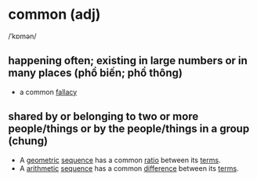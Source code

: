 # common (adj)

/ˈkɒmən/

## happening often; existing in large numbers or in many places (phổ biến; phổ thông)

- a common [fallacy](fallacy-n.md#a-false-idea-that-many-people-believes-is-true)

## shared by or belonging to two or more people/things or by the people/things in a group (chung)

- A [geometric](geometric-adj.md#connected-with-geometry-hình-học) [sequence](sequence-n.md#an-orderred-set-of-numbers-events-actions-etc-chuỗi-dãy) has a common [ratio](ratio-n.md#the-relationship-between-two-groups-of-people-and-things-that-is-represented-by-two-numbers-showing-how-much-larger-one-group-is-than-the-other-tỷ-lệ-tỷ-số) between its [terms](term-n.md#each-of-the-various-parts-in-a-series-an-equation-etc-số-hạng).
- A [arithmetic](arithmetic-adj.md#the-type-of-mathematics-that-deals-with-the-adding-multiplying-etc-of-numbers-số-học) [sequence](sequence-n.md#an-orderred-set-of-numbers-events-actions-etc-chuỗi-dãy) has a common [difference](difference-n.md#the-amount-that-something-is-greater-or-smaller-than-something-else-hiệu) between its [terms](term-n.md#each-of-the-various-parts-in-a-series-an-equation-etc-số-hạng).
